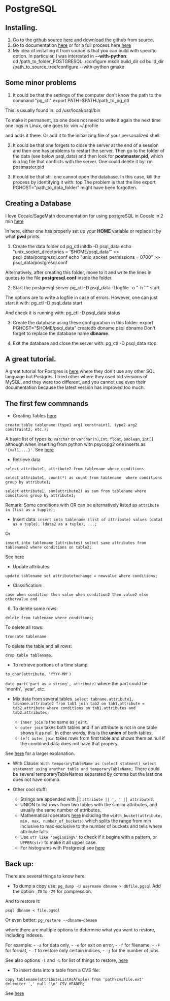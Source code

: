 # PostgreSQL

## Installing.

1. Go to the github source 
[here](https://github.com/postgres/postgres) 
and download the github from source. 
2. Go to documentation 
[here](https://www.postgresql.org/docs/9.3/install-short.html) 
or for a full process here
[here](https://www.postgresql.org/docs/9.3/install-procedure.html)
3. My idea of installing it from source is that you can
build with specific option. In particular, I was interested in
**--with-python**:  
	cd /path_to_folder_POSTGRESQL
	./configure
	mkdir build_dir
	cd build_dir
	/path_to_source_tree/configure --with-python
	gmake

## Some minor problems
1. It could be that the settings of the computer don't know 
the path to the command "pg_ctl"
	export PATH=$PATH:/path_to_pg_ctl

This is usually found in:
	cd /usr/local/psql/bin

To make it permanent, so one does not need to write it again
the next time one logs in Linux, one goes to:
	vim ~/.profile

and adds it there. Or add it to the initializing file of your
personalized shell.


2. It could be that one forgets to close the server at the end 
of a session and then one has problems to restart the server. Then
go to the folder of the data (see below psql_data)
and then look for **postmaster.pid**,
which is a log file that conflicts with the server. One could delete it
by:
	rm postmaster.pid

3. It could be that still one cannot open the database. In this case,
kill the process by identifying it with:
	top
The problem is that the line
    export PGHOST="path_to_data_folder"
might have been forgotten.



## Creating a Database

I love Cocalc/SageMath documentation for using postgreSQL in Cocalc in 2 min
[here](https://doc.cocalc.com/howto/postgresql.html)

In here, either one has properly set up your **HOME** variable or replace it by what **pwd** prints.

1. Create the data folder 
	cd
	pg_ctl initdb -D psql_data 
	echo "unix_socket_directories = '$HOME/psql_data'" >> psql_data/postgresql.conf
	echo "unix_socket_permissions = 0700" >> psql_data/postgresql.conf

Alternatively, after creating this folder, 
move to it and write the lines
in quotes to the file **postgresql.conf**
inside the folder.

2. Start the postgresql server
	pg_ctl -D psql_data -l logfile -o "-h ''" start

The options are to write a logfile in case of errors. However,
one can just start it with:
	pg_ctl -D psql_data start

And check it is running with:
	pg_ctl -D psql_data status

3. Create the database using these configuration in this folder:
	export PGHOST="$HOME/psql_data"
	createdb dbname
	psql dbname
Don't forget to replace the database name **dbname**.

4. Exit the database and close the server with:
	pg_ctl -D psql_data stop

## A great tutorial.
A great tutorial for Postgres is [here](https://pgexercises.com/)
where they don't use any other SQL language but Postgres. 
I tried other where they used old versions of MySQL,
and they were too different, and you cannot use even their 
documentation because the latest version has improved too much.

## The first few commnands

* Creating Tables [here](https://www.postgresql.org/docs/9.1/sql-createtable.html)

`create table tablename (type1 arg1 constraint1, type2 arg2 constraint2, etc.);`

A basic list of types is: `varchar` or `varchar(n)`,`int`, `float`, `boolean`, `int[]` although when inserting from python witn psycopg2 one inserts as `'{val1,...}'`. See [here](https://www.guru99.com/postgresql-data-types.html)

* Retrieve data

`select attribute1, attribute2 from tablename where conditions` 

`select attribute1, count(*) as count from tablename 
where conditions group by attribute1;`

`select attribute1, sum(attribute2) as sum from tablename where conditions group by attribute1;`

Remark: Some conditions with OR can be alternatively listed as 
`attribute in (list as a tupple);`


* Insert data:
`insert into tablename (list of attribute) values (data1 as a tuple), (data2 as a tuple), ...;`

Or

`insert into tablename (attributes) select same attributes from tablename2 where conditions on table2;`

See [here](https://www.postgresql.org/docs/9.5/sql-insert.html)

* Update attributes:

`update tablename set attributetochange = newvalue where conditions;`

* Classification:

`case when condition then value when condition2 then value2 else othervalue end`

6. To delete some rows:

`delete from tablename where conditions;`

To delete all rows:

`truncate tablename`

To delete the table and all rows:

`drop table tablename;`

* To retrieve portions of a time stamp

`to_char(attribute, 'YYYY-MM')`

`date_part('part as a string', attribute)` where the part could be 'month', 'year', etc.

* Mix data from several tables. 
`select tabname.attribute1, tabname.attribute2
from tab1 join tab2 on tab1.attribute = tab2.attribute
where conditions on tab1.attributes and tab2.attributes;`

    - `inner join` is the same as `joint`.
    - `outer join` takes both tables and if an attribute is not in one table shows it as null. In other words, 
this is the **union** of both tables.
    - `left outer join` takes rows from first table and shows them as null if the combined data does not have that propery.

See [here](https://www.postgresql.org/docs/8.3/tutorial-join.html) for a larger explanation.

* With Clause:
`With temporaryTableName as (select statment) select statement using another table and temporaryTableName;`
There could be several temporaryTableNames separated by comma but the last one does not have comma. 

* Other cool stuff:
    - Strings are appended with ||: `attribute || ', ' || attribute2.`
    - UNION to list rows from two tables with the similar attributes, and usually the same number of attributes.
    - Mathematical operators [here](https://www.postgresql.org/docs/9.1/functions-math.html) including the `width_bucket(attribute, min, max, number_of_buckets)` which splits the range from min inclusive to max exclusive to the number of buckets and tells where attribute falls. 
    - Use `str like 'beginning%'` to check if it begins with a pattern, or `UPPER(str)` to make it all upper case.  
    - For histograms with Postgresql see [here](https://tapoueh.org/blog/2014/02/postgresql-aggregates-and-histograms/)

## Back up:
There are several things to know here:

* To dump a copy use:
`pg_dump -U username dbname > dbfile.pgsql`
Add the option `-Z0` to `-Z9` for compression.

And to restore it:

`psql dbname < file.pgsql`

Or even better:
`pg_restore --dbname=dbname`

where there are multiple options to determine 
what you want to restore, including indexes.

For example:
    - `-a` for data only, 
    - `-e` for exit on error, 
    - `-f` for filename, 
    - `-F` for format,
    - `-I` to restore only certain indices, 
    - `-j` for the number of jobs.

See also options `-l` and `-L` for list of things to restore, [here](https://www.postgresql.org/docs/9.2/app-pgrestore.html)

* To insert data into a table from a CVS file:

`copy tablename(attributeListAsATuple) from 'path\cvsfile.ext' delimiter ',' null '\n' CSV HEADER;` 

See [here](https://www.postgresql.org/docs/9.0/sql-copy.html)
 

	
